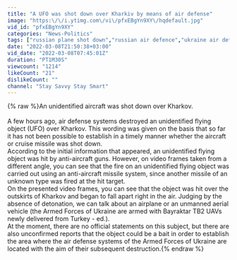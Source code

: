 ```yaml
---
title: "A UFO was shot down over Kharkiv by means of air defense"
image: "https:\/\/i.ytimg.com\/vi\/pfxEBgYn9XY\/hqdefault.jpg"
vid_id: "pfxEBgYn9XY"
categories: "News-Politics"
tags: ["russian plane shot down","russian air defence","ukraine air defence system"]
date: "2022-03-08T21:50:38+03:00"
vid_date: "2022-03-08T07:45:01Z"
duration: "PT1M30S"
viewcount: "1214"
likeCount: "21"
dislikeCount: ""
channel: "Stay Savvy Stay Smart"
---
```

{% raw %}An unidentified aircraft was shot down over Kharkov.<br /><br />A few hours ago, air defense systems destroyed an unidentified flying object (UFO) over Kharkov. This wording was given on the basis that so far it has not been possible to establish in a timely manner whether the aircraft or cruise missile was shot down.<br />According to the initial information that appeared, an unidentified flying object was hit by anti-aircraft guns. However, on video frames taken from a different angle, you can see that the fire on an unidentified flying object was carried out using an anti-aircraft missile system, since another missile of an unknown type was fired at the hit target.<br />On the presented video frames, you can see that the object was hit over the outskirts of Kharkov and began to fall apart right in the air. Judging by the absence of detonation, we can talk about an airplane or an unmanned aerial vehicle (the Armed Forces of Ukraine are armed with Bayraktar TB2 UAVs newly delivered from Turkey - ed.).<br />At the moment, there are no official statements on this subject, but there are also unconfirmed reports that the object could be a bait in order to establish the area where the air defense systems of the Armed Forces of Ukraine are located with the aim of their subsequent destruction.{% endraw %}

